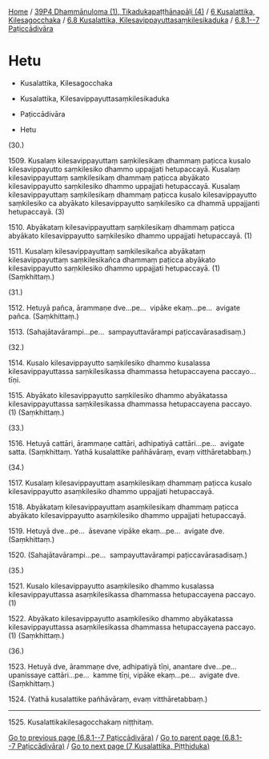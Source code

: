 
[Home](/) / [39P4 Dhammānuloma (1), Tikadukapaṭṭhānapāḷi (4)](../../...md) / [6 Kusalattika, Kilesagocchaka](../...md) / [6.8 Kusalattika, Kilesavippayuttasaṃkilesikaduka](...md) / [6.8.1--7 Paṭiccādivāra](../39P4/6/6.8/6.8.1--7.md)

# Hetu

* Kusalattika, Kilesagocchaka

* Kusalattika, Kilesavippayuttasaṃkilesikaduka

* Paṭiccādivāra

* Hetu

(30.)

1509\. Kusalaṃ kilesavippayuttaṃ saṃkilesikaṃ dhammaṃ paṭicca kusalo kilesavippayutto saṃkilesiko dhammo uppajjati hetupaccayā. Kusalaṃ kilesavippayuttaṃ saṃkilesikaṃ dhammaṃ paṭicca abyākato kilesavippayutto saṃkilesiko dhammo uppajjati hetupaccayā. Kusalaṃ kilesavippayuttaṃ saṃkilesikaṃ dhammaṃ paṭicca kusalo kilesavippayutto saṃkilesiko ca abyākato kilesavippayutto saṃkilesiko ca dhammā uppajjanti hetupaccayā. (3)

1510\. Abyākataṃ kilesavippayuttaṃ saṃkilesikaṃ dhammaṃ paṭicca abyākato kilesavippayutto saṃkilesiko dhammo uppajjati hetupaccayā. (1)

1511\. Kusalaṃ kilesavippayuttaṃ saṃkilesikañca abyākataṃ kilesavippayuttaṃ saṃkilesikañca dhammaṃ paṭicca abyākato kilesavippayutto saṃkilesiko dhammo uppajjati hetupaccayā. (1) (Saṃkhittaṃ.)

(31.)

1512\. Hetuyā pañca, ārammaṇe dve…pe…  vipāke ekaṃ…pe…  avigate pañca. (Saṃkhittaṃ.)

1513\. (Sahajātavārampi…pe…  sampayuttavārampi paṭiccavārasadisaṃ.)

(32.)

1514\. Kusalo kilesavippayutto saṃkilesiko dhammo kusalassa kilesavippayuttassa saṃkilesikassa dhammassa hetupaccayena paccayo…  tīṇi.

1515\. Abyākato kilesavippayutto saṃkilesiko dhammo abyākatassa kilesavippayuttassa saṃkilesikassa dhammassa hetupaccayena paccayo. (1) (Saṃkhittaṃ.)

(33.)

1516\. Hetuyā cattāri, ārammaṇe cattāri, adhipatiyā cattāri…pe…  avigate satta. (Saṃkhittaṃ. Yathā kusalattike pañhāvāraṃ, evaṃ vitthāretabbaṃ.)

(34.)

1517\. Kusalaṃ kilesavippayuttaṃ asaṃkilesikaṃ dhammaṃ paṭicca kusalo kilesavippayutto asaṃkilesiko dhammo uppajjati hetupaccayā.

1518\. Abyākataṃ kilesavippayuttaṃ asaṃkilesikaṃ dhammaṃ paṭicca abyākato kilesavippayutto asaṃkilesiko dhammo uppajjati hetupaccayā.

1519\. Hetuyā dve…pe…  āsevane vipāke ekaṃ…pe…  avigate dve. (Saṃkhittaṃ.)

1520\. (Sahajātavārampi…pe…  sampayuttavārampi paṭiccavārasadisaṃ.)

(35.)

1521\. Kusalo kilesavippayutto asaṃkilesiko dhammo kusalassa kilesavippayuttassa asaṃkilesikassa dhammassa hetupaccayena paccayo. (1)

1522\. Abyākato kilesavippayutto asaṃkilesiko dhammo abyākatassa kilesavippayuttassa asaṃkilesikassa dhammassa hetupaccayena paccayo. (1) (Saṃkhittaṃ.)

(36.)

1523\. Hetuyā dve, ārammaṇe dve, adhipatiyā tīṇi, anantare dve…pe…  upanissaye cattāri…pe…  kamme tīṇi, vipāke ekaṃ…pe…  avigate dve. (Saṃkhittaṃ.)

1524\. (Yathā kusalattike pañhāvāraṃ, evaṃ vitthāretabbaṃ.)

---

1525\. Kusalattikakilesagocchakaṃ niṭṭhitaṃ.



[Go to previous page (6.8.1--7 Paṭiccādivāra)](../39P4/6/6.8/6.8.1--7.md) / [Go to parent page (6.8.1--7 Paṭiccādivāra)](../39P4/6/6.8/6.8.1--7.md) / [Go to next page (7 Kusalattika, Piṭṭhiduka)](../../../7.md)


